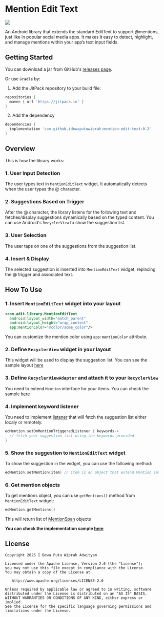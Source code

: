 # Mention Edit Text 
[![](https://jitpack.io/v/idewaputuwiprah/mention-edit-text.svg)](https://jitpack.io/#idewaputuwiprah/mention-edit-text)

An Android library that extends the standard EditText to support @mentions, just like in popular social media apps. It makes it easy to detect, highlight, and manage mentions within your app’s text input fields.

## Getting Started
You can download a jar from GitHub's [releases page][1].

Or use `Gradle` by:

1. Add the JitPack repository to your build file:
```gradle
repositories {
  maven { url 'https://jitpack.io' }
}
```
2. Add the dependency
```gradle
dependencies {
  implementation 'com.github.idewaputuwiprah:mention-edit-text:0.2'
}
```

## Overview
This is how the library works:

### 1. User Input Detection  
The user types text in `MentionEditText` widget. It automatically detects when the user types the @ character.

### 2. Suggestions Based on Trigger
After the @ character, the library listens for the following text and fetches/display suggestions dynamically based on the typed content. You can use Android's `RecyclerView` to show the suggestion list.

### 3. User Selection
The user taps on one of the suggestions from the suggestion list. 

### 4. Insert & Display
The selected suggestion is inserted into `MentionEditText` widget, replacing the @ trigger and associated text.

## How To Use

### 1. Insert `MentionEditText` widget into your layout  
```xml
<com.adit.library.MentionEditText
  android:layout_width="match_parent"
  android:layout_height="wrap_content"
  app:mentionColor="@color/some_color"/>
```
You can customize the mention color using `app:mentionColor` attribute.  

  
### 2. Define `RecyclerView` widget in your layout  
This widget will be used to display the suggestion list. You can see the sample layout [here][2]

  
### 3. Define `RecyclerViewAdapter` and attach it to your `RecyclerView`  
You need to extend `Mention` interface for your items. You can check the sample [here][3]

  
### 4. Implement keyword listener  
You need to implement [listener][4] that will fetch the suggestion list either localy or remotely.
```kotlin
edMention.setOnMentionTriggeredListener { keywords->
  // fetch your suggestion list using the keywords provided
}
```

  
### 5. Show the suggestion to `MentionEditText` widget  
To show the suggestion in the widget, you can use the following method:
```kotlin
edMention.setMention(item) // item is an object that extend Mention interface
```

  
### 6. Get mention objects  
To get mentions object, you can use `getMentions()` method from `MentionEditText` widget:
```kotlin
edMention.getMentions()
```
This will return list of [MentionSpan][5] objects  
  
**You can check the implementation sample [here][6]**

## License
    Copyright 2025 I Dewa Putu Wiprah Adwityam

    Licensed under the Apache License, Version 2.0 (the "License");
    you may not use this file except in compliance with the License.
    You may obtain a copy of the License at

       http://www.apache.org/licenses/LICENSE-2.0

    Unless required by applicable law or agreed to in writing, software
    distributed under the License is distributed on an "AS IS" BASIS,
    WITHOUT WARRANTIES OR CONDITIONS OF ANY KIND, either express or implied.
    See the License for the specific language governing permissions and
    limitations under the License.

[1]: https://github.com/idewaputuwiprah/mention-edit-text/releases
[2]: https://github.com/idewaputuwiprah/mention-edit-text/blob/master/app/src/main/res/layout/activity_main.xml
[3]: https://github.com/idewaputuwiprah/mention-edit-text/blob/master/app/src/main/java/com/adit/mentionedittext/MainAdapter.kt
[4]: https://github.com/idewaputuwiprah/mention-edit-text/blob/master/app/src/main/java/com/adit/mentionedittext/MainActivity.kt#L39
[5]: https://github.com/idewaputuwiprah/mention-edit-text/blob/master/library/src/main/java/com/adit/library/MentionSpan.kt
[6]: https://github.com/idewaputuwiprah/mention-edit-text/blob/master/app/src/main/java/com/adit/mentionedittext/MainActivity.kt

